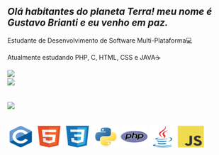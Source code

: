 <h2><strong><em>Olá habitantes do planeta Terra! meu nome é Gustavo Brianti e eu venho em paz.</em></strong></h2>

Estudante de Desenvolvimento de Software Multi-Plataforma💻

Atualmente estudando PHP, C, HTML, CSS e JAVA☕

<a href="mailto:gustavobrianti13@gmail.com">
  <img src="https://img.shields.io/badge/Gmail-D14836?style=for-the-badge&logo=gmail&logoColor=white" target="_">
</a>

 


<div>
  <img  height="200em" src="https://github-readme-stats.vercel.app/api?username=ogustavobrianti&show_icons=true&theme=dracula"/>
<br>
  <br>
  
  <br>
  <img  height="200em" src="https://github-readme-stats.vercel.app/api/top-langs/?username=ogustavobrianti&layout=compact&langs_count=16&theme=dracula"/>
  
</div>
<br>


<div style="display: inline_block"><br>
 <img align="center" alt="ogustavobrianti-C" height="50" width="60" src="https://raw.githubusercontent.com/devicons/devicon/master/icons/c/c-original.svg" >
  <img align="center" alt="ogustavobrianti-HTML" height="50" width="60" src="https://raw.githubusercontent.com/devicons/devicon/master/icons/html5/html5-original.svg">
  <img align="center" alt="ogustavobrianti-CSS" height="50" width="60" src="https://raw.githubusercontent.com/devicons/devicon/master/icons/css3/css3-original.svg">
  <img align="center" alt="ogustavobrianti-PHP" height="50" width="60" src="https://raw.githubusercontent.com/devicons/devicon/master/icons/python/python-original.svg">
   <img align="center" alt="ogustavobrianti-CSS" height="50" width="60" src="https://raw.githubusercontent.com/devicons/devicon/master/icons/php/php-original.svg">
  <img align="center" alt="ogustavobrianti-JAVA" height="50" width="60" src="https://raw.githubusercontent.com/devicons/devicon/master/icons/java/java-original.svg">
  <img align="center" alt="ogustavobrianti-JAVASCRIPT" height="50" width="60" src="https://raw.githubusercontent.com/devicons/devicon/master/icons/javascript/javascript-original.svg">
</div><br><br>
